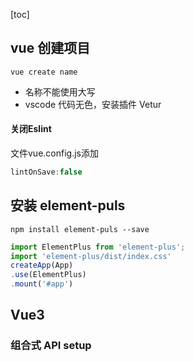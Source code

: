 [toc]

## vue 创建项目

~~~ shell
vue create name
~~~

*   名称不能使用大写
*   vscode 代码无色，安装插件 Vetur

#### 关闭Eslint

文件vue.config.js添加

~~~ js
lintOnSave:false
~~~

## 安装 element-puls

~~~ shell
npm install element-puls --save
~~~

~~~ js
import ElementPlus from 'element-plus';
import 'element-plus/dist/index.css'
createApp(App)
.use(ElementPlus)
.mount('#app')
~~~

## Vue3

### 组合式 API setup

<kbd><script setup></kbd> 就像直接写JS代码。

自动导入顶层变量/函数，自动导入组件，形式更自由、灵活。

### 响应式 ref() reactive()

#### ref()

~~~ vue
<template>
{{ a }} 直接使用，不用a.value vue会自动解包拿到value
</template>
<script setup>
import { ref } from 'vue'
let a = ref(0);
function test() {
  a.value++;
}
</script>
~~~

#### reactive()

>   reactive()的值必须是一个对象，否则不具有响应式！
>
>   ref()的本质也是reactive()
>
>   ~~~ js
>   reactive({
>       value:1
>   })
>   ~~~

~~~ vue
<template>
<el-button @click="test">test</el-button> {{ a }}
</template>
<script setup>
import { reactive, ref } from "vue";
let a = reactive({
    name:"test",
    age:20,
});
function test(){
    a.age++; // 不用 a.value
    console.log(a.age);
}
</script>
~~~

### 计算属性 computed()

~~~ vue
<template>
  <div class="box">
    <el-button @click="addBooks">按钮</el-button><br />
    书的个数：{{ booksCount }} <br />
    <span> {{ txt }} </span>
  </div>
</template>
<script setup>
import { computed, ref } from "vue";
let booksCount = ref(1);
function addBooks() {booksCount.value++;}
let txt = computed(() => {
  if (booksCount.value < 2) return "一点";
  else if (booksCount.value < 5) return "还行";
  else return "很多";
});
</script>
~~~

计算属性会被缓存，只有响应式依赖更新时才会重新计算。这意味着，booksCount不改变，无论txt被使用多少次，都是使用之前的值，不用重新计算。

### 生命周期

![生命周期](https://cn.vuejs.org/assets/lifecycle.DLmSwRQE.png)

~~~ js
import { onMounted } from "vue";
onMounted(()=>{
    console.log("onMounted");
})
~~~

### 侦听器 watch

~~~ vue
<template>
  <el-button @click="test">测试</el-button> {{ i }}
</template>

<script setup>
import { ref, watch } from "vue";
let i = ref(1);
function test (){
    i.value++;
}
watch(i,(newValue,oldValue)=>{
    console.log(newValue,oldValue);
})
</script>
~~~

### 模板引用 ref

~~~ vue
<template>
  <span ref="test">test</span>
</template>
<script setup>
import { onMounted, ref } from "vue";
let test = ref(null);
onMounted(() => {
  console.log(test.value);
});
</script>
~~~

#### 获取DOM的数组

~~~ vue
<template>
  <ul>
    <li ref="itemlist" v-for="item in listdata" :key="item">{{ item }}</li>
  </ul>
</template>
<script setup>
import { onMounted, ref } from "vue";
let listdata = ref([1, 2, 3, 4, 5]);
let itemlist = ref(null);
onMounted(()=>{
    itemlist.value.forEach(item => {
        console.log(item);
    });
})
</script>
~~~

### 组件

test.vue

~~~ vue
<template>
组件
</template>
~~~

App.vue

~~~ vue
<template>
<testVue></testVue>
</template>
<script setup>
//setup 组合式编程 引入组件，就可以直接用
import testVue from "./components/test.vue";
</script>
~~~

### Props

test.vue

~~~ vue
<template>
{{ title }}
</template>
<script setup>
defineProps(["title"])
</script>
~~~

App.vue

~~~ vue
<template>
<testVue title="标题"></testVue>
</template>
<script setup>
import testVue from "./components/test.vue";
</script>
~~~

### 事件

test.vue

~~~ vue
<template>
  <el-button @click="onButtonClick">子组件的按钮</el-button>
</template>
<script setup>
const emit = defineEmits(["onSubmit"]);
function onButtonClick() {
  emit("onSubmit");
}
</script>
~~~

App.vue

~~~ vue
<template>
  <testVue @on-submit="submit()"></testVue>
</template>
<script setup>
import testVue from "./components/test.vue";
function submit() {
  console.log("提交");
}
</script>
~~~

子组件使用<kbd>\$emit</kbd>方法可以省略Script。test.vue

~~~ vue
<template>
  <el-button @click="$emit('onSubmit')">子组件的按钮</el-button>
</template>
~~~

#### emit 传值

test.vue

~~~ vue
<template>
<el-button @click="$emit('test',33)">按钮</el-button>
</template>
~~~

App.vue

~~~ vue
<template>
<testVue @test="test"></testVue>
</template>
<script setup>
import testVue from "./components/test.vue";
function test(i){
    console.log("test",i);
}
</script>
~~~

### 插槽

test.vue

~~~ vue
<template>
  <div>页头</div>
  <div>
    <slot>默认内容</slot>
  </div>
  <div>页尾</div>
</template>
~~~

App.vue

~~~ vue
<template>
  <testVue>内容</testVue>
</template>
<script setup>
import testVue from "./components/test.vue";
</script>
~~~

#### 具名插槽

test.vue

~~~ vue
<template>
    标题：<slot name="title">标题</slot> <br>
    内容：<slot name="content">内容</slot> <br>
    页脚：<slot name="footer">页脚</slot>
</template>
~~~

App.vue

~~~ vue
<template>
  <testVue>
    <template v-slot:title> title </template>
    <template v-slot:content> content </template>
    <template v-slot:footer> footer </template>
  </testVue>
</template>
<script setup>
import testVue from "./components/test.vue";
</script>
~~~

#### 作用域插槽

test.vue

~~~ vue
<template>
    <slot :txt="txt"></slot>
</template>
<script setup>
let txt = "子组件的数据";
</script>
~~~

App.vue   ==v-slot="data"==

~~~ vue
<template>
  <testVue v-slot="data">
    父组件获取到了子组件的值：{{ data }}
  </testVue> <br/>
  <testVue v-slot="{txt}">
    直接解构出数据： {{ txt }}
  </testVue>
</template>
<script setup>
import testVue from "./components/test.vue";
</script>
~~~

#### 具名作用域插槽

test.vue

~~~ vue
<template>
    <slot name="test" :txt="txt"></slot>
</template>
<script setup>
let txt = "子组件的数据";
</script>
~~~

App.vue ==#test="data"==

~~~ vue
<template>
  <testVue>
    <template #test="data"> 父组件获取到了子组件的值：{{ data }} </template>
  </testVue>
  <br />
  <testVue>
    <template #test="{ txt }"> 直接解构出数据： {{ txt }} </template>
  </testVue>
</template>
<script setup>
import testVue from "./components/test.vue";
</script>
~~~

### 透传

“透传 attribute”指的是传递给一个组件，却没有被该组件声明为 [props](https://cn.vuejs.org/guide/components/props.html) 或 [emits](https://cn.vuejs.org/guide/components/events.html#defining-custom-events) 的 attribute 或者 `v-on` 事件监听器。最常见的例子就是 `class`、`style` 和 `id`。

test.vue

~~~ vue
<template>
<el-button>test</el-button>
</template>
~~~

App.vue

~~~ vue
<template>
  <testVue @click="test"></testVue>
</template>
<script setup>
import testVue from "./components/test.vue";
function test(){
    console.log('test');
}
</script>
~~~

多个跟节点透传，使用<kbd>v-bind:”$attrs”</kbd>显示绑定

~~~ vue
<template>
<el-button>test</el-button>
<el-button v-bind="$attrs">test2</el-button>
<el-button>test3</el-button>
</template>
~~~

在JS中使用 attrs

test.vue

~~~ vue
<template>test</template>
<script setup>
import { useAttrs } from 'vue';
const attrs = useAttrs();
attrs.onTest();  // 函数名是父组件中的事件名前加“on”，事件名首字母大写。
</script>
~~~

App.vue

~~~ vue
<template>
  <testVue @Test="test"></testVue>
</template>
<script setup>
import testVue from "./components/test.vue";
function test(){
    console.log('test');
}
</script>
~~~

#### 禁用透传

~~~ js
defineOptions({
    inheritAttrs:false,
})
~~~

### 依赖注入 provide inject

适用于多层级组件间传递数据

App.vue 父组件提供数据 provide

~~~ vue
<template>
  <test></test>
</template>
<script setup>
import { provide } from "vue";
import test from "./components/test.vue";
let data = 20;
provide("data", data);
</script>
~~~

test.vue 子组件 注入数据 inject

~~~ vue
<script setup>
import { inject } from "vue";
let data = inject("data");
console.log(data)
</script>
~~~

inject 设置默认值 

~~~ js
let data = inject("data","null");
~~~

如果不想让子组件修改父组件的数据时，可以用<kbd>readonly()</kbd>来把数据设置成只读数据。

~~~ js
provide("data", readonly(data));
~~~

---

### 组合式函数 hook

src目录下创建<kbd>hooks</kbd>文件夹，里面用来存放所有的hook文件

test.js

~~~ js
let i = 0;
export function useTest(){
    i++;
    return i;
}
~~~

App.vue

~~~ vue
<template>
  父组件：<el-button @click="addi">按钮</el-button>
  <br>
  <test></test>
</template>

<script setup>
import test from './components/test.vue';
import {useTest} from './hooks/test';
function addi(){
  console.log("按钮被点击了"+useTest()+"次");;
}
</script>
~~~

### 自定义指令

~~~ vue
<template>
  <span v-test>test</span>
</template>
<script setup>
const vTest = {
  mounted:(el)=>{
    console.log(el);
  }
}
</script>
~~~

#### 所有参数

~~~ vue
<template>
  <span v-test="a">test</span>
</template>
<script setup>
let a = "传递的值"
const vTest = {
  mounted:(el,binding,vnode,preVnode)=>{
    console.log(el,binding,vnode,preVnode);
  }
}
</script>
~~~

-   `el`：指令绑定到的元素。这可以用于直接操作 DOM。
-   `binding`：一个对象，包含以下属性。
    -   `value`：传递给指令的值。例如在 `v-my-directive="1 + 1"` 中，值是 `2`。
    -   `oldValue`：之前的值，仅在 `beforeUpdate` 和 `updated` 中可用。无论值是否更改，它都可用。
    -   `arg`：传递给指令的参数 (如果有的话)。例如在 `v-my-directive:foo` 中，参数是 `"foo"`。
    -   `modifiers`：一个包含修饰符的对象 (如果有的话)。例如在 `v-my-directive.foo.bar` 中，修饰符对象是 `{ foo: true, bar: true }`。
    -   `instance`：使用该指令的组件实例。
    -   `dir`：指令的定义对象。
-   `vnode`：代表绑定元素的底层 VNode。
-   `prevNode`：代表之前的渲染中指令所绑定元素的 VNode。仅在 `beforeUpdate` 和 `updated` 钩子中可用。

#### 所有钩子

~~~ js
const myDirective = {
  // 在绑定元素的 attribute 前
  // 或事件监听器应用前调用
  created(el, binding, vnode, prevVnode) {
    // 下面会介绍各个参数的细节
  },
  // 在元素被插入到 DOM 前调用
  beforeMount(el, binding, vnode, prevVnode) {},
  // 在绑定元素的父组件
  // 及他自己的所有子节点都挂载完成后调用
  mounted(el, binding, vnode, prevVnode) {},
  // 绑定元素的父组件更新前调用
  beforeUpdate(el, binding, vnode, prevVnode) {},
  // 在绑定元素的父组件
  // 及他自己的所有子节点都更新后调用
  updated(el, binding, vnode, prevVnode) {},
  // 绑定元素的父组件卸载前调用
  beforeUnmount(el, binding, vnode, prevVnode) {},
  // 绑定元素的父组件卸载后调用
  unmounted(el, binding, vnode, prevVnode) {}
}
~~~

#### 简写形式

~~~ js
const vTest = (el,binding)=>{
  // 在 'mounted' 和 'updated' 时都调用
  console.log(el,binding);
}
~~~

### 插件

在src下创建 <kbd>plugins</kbd> 插件文件夹
test.js

~~~ js
export default {
  install: (app, options) => {
    app.config.globalProperties.$test = (args) => {
      return "接收到的args: " + args;
    };
  },
};
~~~

App.vue

~~~ vue
<template>
  <span>{{ $test("test") }}</span>
</template>
~~~



## 路由 Router

在 <kbd>src/router/index.js</kbd> 中添加配置

~~~ json
{
    path: "/test",
    name: "test3",
    component: () => import("../components/test.vue"),
  },
  {
    path: "/test",
    name: "test2",
    component: () => import("../components/test2.vue"),
  },
~~~

#### 使用

router-link

~~~ html
  <router-view></router-view> <br>
  <router-link to="/test3">跳转</router-link>
~~~

js

~~~ js
import { useRouter } from "vue-router";
let router = useRouter();
router.push("/test")
~~~

#### 传参

query传参    /test?id=1&name=名字

~~~ js
import { useRouter } from "vue-router";
let router = useRouter();
function test() {
  router.push({
    path:"/test",
    query:{
      id:1,
      name:"名字"
    }
  })
}
~~~

组件接收参数
~~~ js
import { useRoute } from "vue-router";
let route = useRoute();
console.log(route.query);
~~~

params 传参  /test/2

配置<kbd>src/router/index.js</kbd>

~~~ json
{
    path: "/test/:id",
    name: "test",
    component: () => import("../components/test.vue"),
},
~~~

使用
~~~ js
router.push("/test/2")
// 或者
router.push({
    params:{
      id:99
    }
  })
~~~

接收

~~~ js
import { onMounted, onUpdated} from "vue";
import { useRoute } from "vue-router";
let route = useRoute();
onUpdated(() => {
  console.log(route.params);
});
onMounted(()=>{
    console.log(route.params)
})
~~~

## 网络请求框架 axios

### get请求

~~~ js
onMounted(()=>{
  getdata();
})
async function getdata(){
  let {data} = await axios.get('http://localhost:7788')
  console.log(data);
}
~~~

post 请求传递query参数
~~~ js
onMounted(()=>{
  getdata();
})
async function getdata(){
  let {data} = await axios.post('http://localhost:7788/getUser?id=2')
  console.log(data);
}
~~~

post请求传递params参数

~~~ js
onMounted(()=>{
  getdata();
})
async function getdata(){
  let {data} = await axios.post('http://localhost:7788/getUser2/2')
  console.log(data);
}
~~~

post请求传递body参数

~~~ js
onMounted(() => {
  getdata();
});
async function getdata() {
  let { data } = await axios.post("http://localhost:7788/getUser3", {
    id: 2,
  });
  console.log(data);
}
~~~

## Element-Plus 组件

### Button 按钮

##### Type

*   primary
*   success
*   info
*   warning
*   danger

##### 样式

*   Default 默认样式
*   plain 半透明背景
*   round 胶囊
*   icon 图标  <kbd>:icon=“Edit”</kbd>

~~~ html
 <el-button type="danger">Danger</el-button>
 <el-button type="primary" :icon="Edit" circle />
~~~

### Input 输入框

使用<kbd>v-model</kbd>绑定数据。

~~~ html
 <el-input v-model="input" disabled placeholder="禁用的按钮"/>
~~~

*   disabled 禁用
*   clearable 显示清空按钮
*   placeholder 提示文本
*   show-password 密码框
*   size 尺寸
    *   large
    *   small

### Select 下拉菜单

~~~ vue
<el-select v-model="value" class="m-2" placeholder="Select" size="large">
  <el-option
    v-for="item in options"
    :key="item.value"
    :label="item.label"
    :value="item.value"
  />
</el-select>
~~~

### Form 表单

~~~ html
<template>
  <el-form inline label-width="120px">
    <el-form-item label="昵称">
      <el-input placeholder="请输入"></el-input>
    </el-form-item>
    <el-form-item label="出生地">
      <el-input placeholder="请输入"></el-input>
    </el-form-item>
    <el-form-item label="下拉框" style="width: 310px;">
      <el-select placeholder="请选择">
        <el-option value="option1" label="选项1">
          选项1
        </el-option>
        <el-option value="option1" label="选项2">
          选项2
        </el-option>
        <el-option value="option1" label="选项3">
          选项2
        </el-option>
      </el-select>
    </el-form-item>
  </el-form>
</template>
~~~

### Table 表格

~~~ html
<el-table :data="tableData" style="width: 100%">
    <el-table-column prop="date" label="Date" width="180" />
    <el-table-column prop="name" label="Name" width="180" />
    <el-table-column prop="address" label="Address" />
 </el-table>
~~~

*   data 要绑定的数据
*   border 显示边框

*   prop 绑定的数据名
*   label 表头显示的文本

#### 要修改某一项数据是，使用<kbd>scope</kbd>拿到本行数据

~~~ html
<template #default="scope">
        <el-button size="small" type="primary" @click="update(scope)">修改</el-button>
        <el-button size="small" type="danger" @click="del(scope)">删除</el-button>
</template>
~~~



### Dialog 对话框

~~~ html
<el-dialog title="标题" v-model="showupdate">   <!-- showupdate 控制对话框是否显示 -->
    <!-- 内容 -->
    <template #footer>   <!-- 对话框底部插槽 -->
      <!-- 底部 -->
    </template>
  </el-dialog>
~~~

### Message 消息提示

~~~ js
 ElMessage({
    message: '消息',
    type: 'warning',
  })
~~~

### Messageu Box 消息弹出框

~~~ js
ElMessageBox.confirm("你确定要删除吗？",{
    confirmButtonText:"确定",
    cancelButtonText:"取消",
  }).then((e)=>{
    tableData.value.splice(rowindex,1);
  }).catch((e)=>{   })
~~~

## 简单应用

~~~ vue
<template>
  <el-table :data="tableData" border>
    <el-table-column prop="id" label="ID" width="60"></el-table-column>
    <el-table-column prop="name" label="姓名"></el-table-column>
    <el-table-column prop="sex" label="性别" :formatter="sexformatter" width="60"></el-table-column>
    <el-table-column prop="phone" label="电话"></el-table-column>
    <el-table-column label="操作" width="150" align="center">
      <template #default="scope">
        <el-button size="small" type="primary" @click="update(scope)">修改</el-button>
        <el-button size="small" type="danger" @click="del(scope)">删除</el-button>
      </template>
    </el-table-column>
  </el-table>
  <el-dialog title="修改用户" v-model="showupdate"> 
    <el-form v-model="rowdata" label-width="60" inline align="center">
      <el-form-item label="id">
        <el-input placeholder="id" v-model="rowdata.id" disabled suffix-icon="xxxx"></el-input>
      </el-form-item>
      <el-form-item label="姓名">
        <el-input placeholder="姓名" v-model="rowdata.name" suffix-icon="edit"></el-input>
      </el-form-item>
      <el-form-item label="性别">
        <el-select placeholder="选择性别" v-model="rowdata.sex">
          <el-option :value="0" label="男">男</el-option>
          <el-option :value="1" label="女">女</el-option>
        </el-select>
      </el-form-item>
      <el-form-item label="电话">
        <el-input placeholder="电话" v-model="rowdata.phone" suffix-icon="xxxx"></el-input>
      </el-form-item>
    </el-form>
    <template #footer>
      <el-button type="primary" @click="doupdate">修改</el-button>
      <el-button @click="()=>showupdate = false">取消</el-button>
    </template>
  </el-dialog>
</template>
<script setup>
import { ElMessageBox } from "element-plus";
import { ref } from "vue";
let tableData = ref([
  {
    id: "1",
    name: "Tom",
    sex:0,
    phone: "15043335432",
  },
  {
    id: "2",
    name: "Bob",
    sex:0,
    phone: "15043354323",
  },
  {
    id: "3",
    name: "LiHua",
    sex:0,
    phone: "15034335432",
  },
  {
    id: "4",
    name: "Jim",
    sex:1,
    phone: "15043000323",
  },
]);
let showupdate = ref(false);
let rowdata = ref(null);
let rowindex = 0;
function update(row) {
  showupdate.value = true;
  rowdata.value = Object.assign({},row.row);
  rowindex = row.$index;
}
function del(row) {
  ElMessageBox.confirm("你确定要删除吗？",{
    confirmButtonText:"确定",
    cancelButtonText:"取消",
  }).then((e)=>{
	// 网络请求 ，修改数据库数据
  }).catch((e)=>{   })
}
function sexformatter(row,column){
  if(row.sex == '0') return "男";
  else if(row.sex =='1') return "女";
  else return '未知';
}
function doupdate(){
  // 网络请求 ，修改数据库数据
  tableData.value[rowindex] = rowdata.value;
  showupdate.value = false
}
</script>
~~~

---

## Uniapp

## uniapp 组件

### Uniapp 打包
